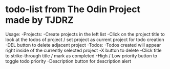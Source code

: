 # todo-list from The Odin Project made by TJDRZ

Usage:
-Projects:
    -Create projects in the left list
    -Click on the project title to look at the todos of project / set project as current project for todo creation
    -DEL button to delete adjacent project
-Todos:
    -Todos created will appear right inside of the currently selected project
    -X button to delete
    -Click title to strike-through title / mark as completed
    -High / Low priority button to toggle todo priority
    -Description button for description alert